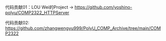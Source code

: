 代码贡献01：LOU Wei的Project -> https://github.com/yoshino-polyu/COMP2322_HTTPServer

代码贡献02: https://github.com/zhangwengyu999/PolyU_COMP_Archive/tree/main/COMP2322
